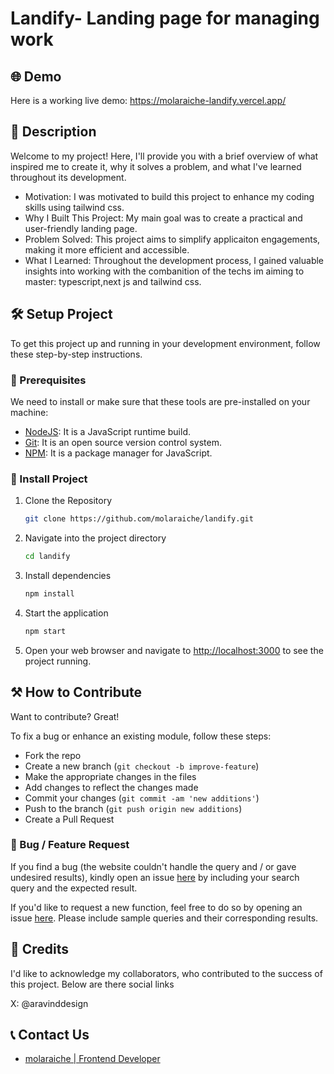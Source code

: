 # Landify- Landing page for managing work

## 🌐 Demo

Here is a working live demo: <https://molaraiche-landify.vercel.app/>

## 📝 Description

Welcome to my project! Here, I'll provide you with a brief overview of what inspired me to create it, why it solves a problem, and what I've learned throughout its development.

- Motivation: I was motivated to build this project to enhance my coding skills using tailwind css.
- Why I Built This Project: My main goal was to create a practical and user-friendly landing page.
- Problem Solved: This project aims to simplify applicaiton engagements, making it more efficient and accessible.
- What I Learned: Throughout the development process, I gained valuable insights into working with the combanition of the techs im aiming to master: typescript,next js and tailwind css.

## 🛠️ Setup Project

To get this project up and running in your development environment, follow these step-by-step instructions.

### 🍴 Prerequisites

We need to install or make sure that these tools are pre-installed on your machine:

- [NodeJS](https://nodejs.org/en/download/): It is a JavaScript runtime build.
- [Git](https://git-scm.com/downloads): It is an open source version control system.
- [NPM](https://docs.npmjs.com/getting-started/installing-node): It is a package manager for JavaScript.

### 🚀 Install Project

1. Clone the Repository

   ```bash
   git clone https://github.com/molaraiche/landify.git
   ```

2. Navigate into the project directory

   ```bash
   cd landify
   ```

3. Install dependencies

   ```bash
   npm install
   ```

4. Start the application

   ```bash
   npm start
   ```

5. Open your web browser and navigate to <a href="http://localhost:3000" target="_blank">http://localhost:3000</a> to see the project running.

## ⚒️ How to Contribute

Want to contribute? Great!

To fix a bug or enhance an existing module, follow these steps:

- Fork the repo
- Create a new branch (`git checkout -b improve-feature`)
- Make the appropriate changes in the files
- Add changes to reflect the changes made
- Commit your changes (`git commit -am 'new additions'`)
- Push to the branch (`git push origin new additions`)
- Create a Pull Request

### 📩 Bug / Feature Request

If you find a bug (the website couldn't handle the query and / or gave undesired results), kindly open an issue [here](https://github.com/molaraiche/landify/issues/new) by including your search query and the expected result.

If you'd like to request a new function, feel free to do so by opening an issue [here](https://github.com/molaraiche/landify/issues/new). Please include sample queries and their corresponding results.

## 📜 Credits

I'd like to acknowledge my collaborators, who contributed to the success of this project. Below are there social links

X: @aravinddesign

## 📞 Contact Us

- [molaraiche | Frontend Developer](https://www.molaraiche.com/)
